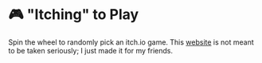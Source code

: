 # 🎮 "Itching" to Play

Spin the wheel to randomly pick an itch.io game. This [website](https://abbycrockett.github.io/silly-game-picker/) is not meant to be taken seriously; I just made it for my friends.
